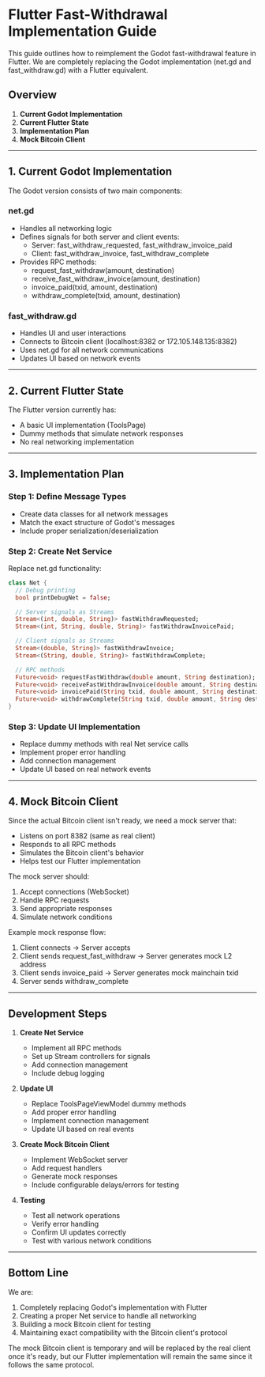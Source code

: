 # Flutter Fast-Withdrawal Implementation Guide

This guide outlines how to reimplement the Godot fast-withdrawal feature in Flutter. We are completely replacing the Godot implementation (net.gd and fast_withdraw.gd) with a Flutter equivalent.

## Overview

1. **Current Godot Implementation**
2. **Current Flutter State**
3. **Implementation Plan**
4. **Mock Bitcoin Client**

---

## 1. Current Godot Implementation

The Godot version consists of two main components:

### net.gd
- Handles all networking logic
- Defines signals for both server and client events:
  * Server: fast_withdraw_requested, fast_withdraw_invoice_paid
  * Client: fast_withdraw_invoice, fast_withdraw_complete
- Provides RPC methods:
  * request_fast_withdraw(amount, destination)
  * receive_fast_withdraw_invoice(amount, destination)
  * invoice_paid(txid, amount, destination)
  * withdraw_complete(txid, amount, destination)

### fast_withdraw.gd
- Handles UI and user interactions
- Connects to Bitcoin client (localhost:8382 or 172.105.148.135:8382)
- Uses net.gd for all network communications
- Updates UI based on network events

---

## 2. Current Flutter State

The Flutter version currently has:
- A basic UI implementation (ToolsPage)
- Dummy methods that simulate network responses
- No real networking implementation

---

## 3. Implementation Plan

### Step 1: Define Message Types
- Create data classes for all network messages
- Match the exact structure of Godot's messages
- Include proper serialization/deserialization

### Step 2: Create Net Service
Replace net.gd functionality:
```dart
class Net {
  // Debug printing
  bool printDebugNet = false;

  // Server signals as Streams
  Stream<(int, double, String)> fastWithdrawRequested;
  Stream<(int, String, double, String)> fastWithdrawInvoicePaid;

  // Client signals as Streams
  Stream<(double, String)> fastWithdrawInvoice;
  Stream<(String, double, String)> fastWithdrawComplete;

  // RPC methods
  Future<void> requestFastWithdraw(double amount, String destination);
  Future<void> receiveFastWithdrawInvoice(double amount, String destination);
  Future<void> invoicePaid(String txid, double amount, String destination);
  Future<void> withdrawComplete(String txid, double amount, String destination);
}
```

### Step 3: Update UI Implementation
- Replace dummy methods with real Net service calls
- Implement proper error handling
- Add connection management
- Update UI based on real network events

---

## 4. Mock Bitcoin Client

Since the actual Bitcoin client isn't ready, we need a mock server that:
- Listens on port 8382 (same as real client)
- Responds to all RPC methods
- Simulates the Bitcoin client's behavior
- Helps test our Flutter implementation

The mock server should:
1. Accept connections (WebSocket)
2. Handle RPC requests
3. Send appropriate responses
4. Simulate network conditions

Example mock response flow:
1. Client connects → Server accepts
2. Client sends request_fast_withdraw → Server generates mock L2 address
3. Client sends invoice_paid → Server generates mock mainchain txid
4. Server sends withdraw_complete

---

## Development Steps

1. **Create Net Service**
   - Implement all RPC methods
   - Set up Stream controllers for signals
   - Add connection management
   - Include debug logging

2. **Update UI**
   - Replace ToolsPageViewModel dummy methods
   - Add proper error handling
   - Implement connection management
   - Update UI based on real events

3. **Create Mock Bitcoin Client**
   - Implement WebSocket server
   - Add request handlers
   - Generate mock responses
   - Include configurable delays/errors for testing

4. **Testing**
   - Test all network operations
   - Verify error handling
   - Confirm UI updates correctly
   - Test with various network conditions

---

## Bottom Line

We are:
1. Completely replacing Godot's implementation with Flutter
2. Creating a proper Net service to handle all networking
3. Building a mock Bitcoin client for testing
4. Maintaining exact compatibility with the Bitcoin client's protocol

The mock Bitcoin client is temporary and will be replaced by the real client once it's ready, but our Flutter implementation will remain the same since it follows the same protocol.